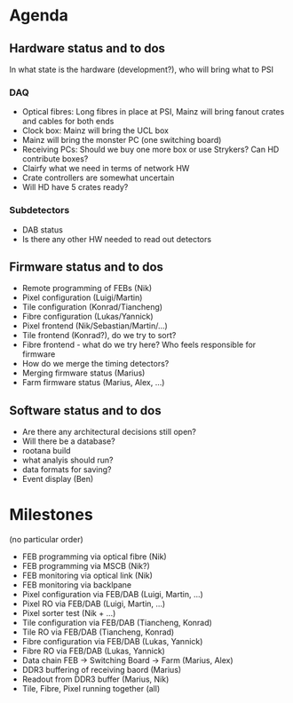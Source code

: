 # Agenda

## Hardware status and to dos

In what state is the hardware (development?), who will bring what to PSI

### DAQ
* Optical fibres: Long fibres in place at PSI, Mainz will bring fanout crates and cables for both ends
* Clock box: Mainz will bring the UCL box
* Mainz will bring the monster PC (one switching board)
* Receiving PCs: Should we buy one more box or use Strykers? Can HD contribute boxes?
* Clairfy what we need in terms of network HW
* Crate controllers are somewhat uncertain
* Will HD have 5 crates ready?

### Subdetectors
* DAB status
* Is there any other HW needed to read out detectors

## Firmware status and to dos
* Remote programming of FEBs (Nik)
* Pixel configuration (Luigi/Martin)
* Tile configuration (Konrad/Tiancheng)
* Fibre configuration (Lukas/Yannick)
* Pixel frontend (Nik/Sebastian/Martin/...)
* Tile frontend (Konrad?), do we try to sort?
* Fibre frontend - what do we try here? Who feels responsible for firmware
* How do we merge the timing detectors?
* Merging firmware status (Marius)
* Farm firmware status (Marius, Alex, ...)

## Software status and to dos
* Are there any architectural decisions still open?
* Will there be a database?
* rootana build
* what analyis should run?
* data formats for saving?
* Event display (Ben)

# Milestones
(no particular order)

* FEB programming via optical fibre (Nik)
* FEB programming via MSCB (Nik?)
* FEB monitoring via optical link (Nik)
* FEB monitoring via backlpane
* Pixel configuration via FEB/DAB (Luigi, Martin, ...)
* Pixel RO via FEB/DAB (Luigi, Martin, ...)
* Pixel sorter test (Nik + ...)
* Tile configuration via FEB/DAB (Tiancheng, Konrad)
* Tile RO via FEB/DAB (Tiancheng, Konrad)
* Fibre configuration via FEB/DAB (Lukas, Yannick)
* Fibre RO via FEB/DAB (Lukas, Yannick)
* Data chain FEB -> Switching Board -> Farm (Marius, Alex)
* DDR3 buffering of receiving baord (Marius)
* Readout from DDR3 buffer (Marius, Nik)
* Tile, Fibre, Pixel running together (all)